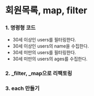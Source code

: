 # 회원목록, map, filter

### 1. 명령형 코드
- 30세 이상인 users를 필터링한다.
- 30세 이상인 users의 name을 수집한다.
- 30세 미만의 users를 필터링한다.
- 30세 미만의 users의 ages를 수집한다.

### 2. _filter, _map으로 리팩토링

### 3. each 만들기
